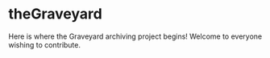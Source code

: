 # theGraveyard
Here is where the Graveyard archiving project begins! Welcome to everyone wishing to contribute.
